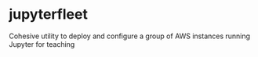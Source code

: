 # jupyterfleet
Cohesive utility to deploy and configure a group of AWS instances running Jupyter for teaching
